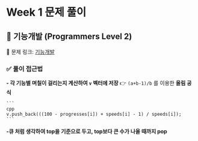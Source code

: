 # Week 1 문제 풀이

## 📌 기능개발 (Programmers Level 2)
🔗 문제 링크: [기능개발](https://school.programmers.co.kr/learn/courses/30/lessons/42586)

### ✅ 풀이 접근법
  **- 각 기능별 며칠이 걸리는지 계산하여 `v` 벡터에 저장**
  👉 `(a+b-1)/b` 를 이용한 **올림 공식**

    ```
    cpp
    v.push_back(((100 - progresses[i]) + speeds[i] - 1) / speeds[i]);
    ```
 
 **-큐 처럼 생각하여 top을 기준으로 두고, top보다 큰 수가 나올 때까지 pop**

